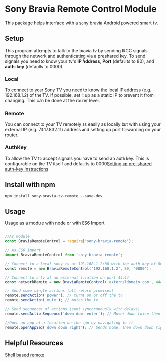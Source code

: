 # Sony Bravia Remote Control Module

This package helps interface with a sony bravia Android powered smart tv.

## Setup

This program attempts to talk to the bravia tv by sending IRCC signals through the network and authenticating via a preshared key. To send signals you need to know your tv's **IP Address**, **Port** (defaults to 80), and **auth-key** (defaults to 0000).

### Local

To connect to your Sony TV you need to know the local IP address (e.g. 192.168.1.2) of the TV. If possible, set it up as a static IP to prevent it from changing. This can be done at the router level.

### Remote

You can connect to your TV remotely as easily as locally but with using your external IP (e.g. 73.17.832.11) address and setting up port forwarding on your router.

### AuthKey

To allow the TV to accept signals you have to send an auth key. This is configurable on the TV itself and defaults to 0000[Setting up pre-shared auth-key Instructions](https://github.com/breunigs/bravia-auth-and-remote#setup)

## Install with npm

``` npm install sony-bravia-tv-remote --save-dev ```

## Usage

Usage as a module with node or with ES6 Import

```javascript

//As module
const BraviaRemoteControl = require('sony-bravia-remote');

// As ES6 Import
import BraviaRemoteControl from 'sony-bravia-remote';

// Connect to a local sony tv at 192.168.1.2:80 with the auth key of 0000
const remote = new BraviaRemoteControl('192.168.1.2', 80, '0000');

// Connect to a tv at an external location on port 44444
const networkRemote = new BraviaRemoteControl('externaldomain.com', 44444, '0000');

// Send some single actions (all return promises)
remote.sendAction('power'); // turns on or off the tv
remote.sendAction('mute'); // mutes the tv

// Send sequences of actions (sent synchronously with delays)
remote.sendActionSequence('down down enter'); // Moves down twice then presses enter

//Open an app at a location on the app by navigating to it
remote.openAppSeq('down down right'); // Sends home, then down down right, then confirm
```


## Helpful Resources

[Shell based remote](https://github.com/breunigs/bravia-auth-and-remote)
